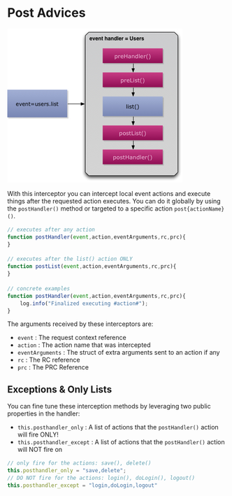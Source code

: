 # Post Advices

![](/full/images/eventhandler-prepost.jpg)

With this interceptor you can intercept local event actions and execute things after the requested action executes. You can do it globally by using the `postHandler()` method or targeted to a specific action `post{actionName}()`.

```javascript
// executes after any action
function postHandler(event,action,eventArguments,rc,prc){
}

// executes after the list() action ONLY
function postList(event,action,eventArguments,rc,prc){
}

// concrete examples
function postHandler(event,action,eventArguments,rc,prc){
    log.info("Finalized executing #action#");
}
```

The arguments received by these interceptors are:

* `event` : The request context reference
* `action` : The action name that was intercepted
* `eventArguments` : The struct of extra arguments sent to an action if any
* `rc` : The RC reference
* `prc` : The PRC Reference

## Exceptions & Only Lists

You can fine tune these interception methods by leveraging two public properties in the handler:

* `this.posthandler_only` : A list of actions that the `postHandler()` action will fire ONLY!
* `this.posthandler_except` : A list of actions that the `postHandler()` action will NOT fire on

```javascript
// only fire for the actions: save(), delete()
this.posthandler_only = "save,delete";
// DO NOT fire for the actions: login(), doLogin(), logout()
this.posthandler_except = "login,doLogin,logout"
```

